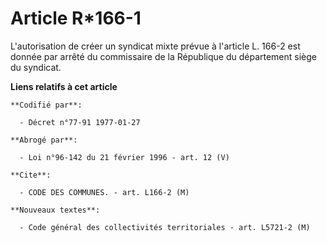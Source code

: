 # Article R*166-1

L'autorisation de créer un syndicat mixte prévue à l'article L. 166-2 est donnée par arrêté du commissaire de la République
du département siège du syndicat.

**Liens relatifs à cet article**

	**Codifié par**:

	  - Décret n°77-91 1977-01-27

	**Abrogé par**:

	  - Loi n°96-142 du 21 février 1996 - art. 12 (V)

	**Cite**:

	  - CODE DES COMMUNES. - art. L166-2 (M)

	**Nouveaux textes**:

	  - Code général des collectivités territoriales - art. L5721-2 (M)
